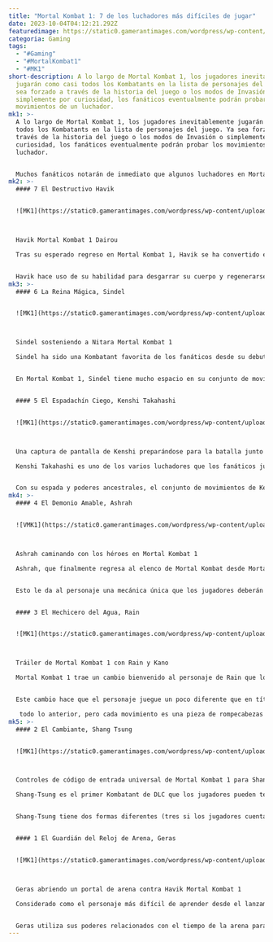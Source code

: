 ```yaml
---
title: "Mortal Kombat 1: 7 de los luchadores más difíciles de jugar"
date: 2023-10-04T04:12:21.292Z
featuredimage: https://static0.gamerantimages.com/wordpress/wp-content/uploads/wm/2023/10/mk1feat.jpg?q=50&fit=contain&w=1140&h=&dpr=1.5
categoria: Gaming
tags:
  - "#Gaming"
  - "#MortalKombat1"
  - "#MK1"
short-description: A lo largo de Mortal Kombat 1, los jugadores inevitablemente
  jugarán como casi todos los Kombatants en la lista de personajes del juego. Ya
  sea forzado a través de la historia del juego o los modos de Invasión o
  simplemente por curiosidad, los fanáticos eventualmente podrán probar los
  movimientos de un luchador.
mk1: >-
  A lo largo de Mortal Kombat 1, los jugadores inevitablemente jugarán como casi
  todos los Kombatants en la lista de personajes del juego. Ya sea forzado a
  través de la historia del juego o los modos de Invasión o simplemente por
  curiosidad, los fanáticos eventualmente podrán probar los movimientos de un
  luchador.


  Muchos fanáticos notarán de inmediato que algunos luchadores en Mortal Kombat 1 son más difíciles de dominar que otros, especialmente para los principiantes en la franquicia de juegos de lucha. Muchos personajes, incluido Reptile, no son demasiado complicados de aprender y jugar, pero otros requieren mucho más tiempo en el modo Práctica de Mortal Kombat 1 antes de enfrentarse a otros jugadores en los modos de juego clasificados en línea.
mk2: >-
  #### 7 El Destructivo Havik


  ![MK1](https://static0.gamerantimages.com/wordpress/wp-content/uploads/2023/09/every-major-villain-in-the-mortal-kombat-series-ranked-according-to-how-evil-they-are-havik.jpg?q=50&fit=crop&w=1500&dpr=1.5 "MK1")



  Havik Mortal Kombat 1 Dairou

  Tras su esperado regreso en Mortal Kombat 1, Havik se ha convertido en una de las opciones más populares como luchador en la jugabilidad competitiva. Eso no significa que el luchador sea fácil de aprender, simplemente que es divertido de jugar una vez que se domina.


  Havik hace uso de su habilidad para desgarrar su cuerpo y regenerarse mientras lucha contra sus enemigos. Con un enfoque tan destructivo en la lucha, varios movimientos especiales y combos, Havik es un desafío para llegar a los niveles superiores de los modos de juego clasificados de Mortal Kombat 1.
mk3: >-
  #### 6 La Reina Mágica, Sindel


  ![MK1](https://static0.gamerantimages.com/wordpress/wp-content/uploads/2023/09/sindel.jpg?q=50&fit=crop&w=1500&dpr=1.5 "MK1")



  Sindel sosteniendo a Nitara Mortal Kombat 1

  Sindel ha sido una Kombatant favorita de los fanáticos desde su debut en Mortal Kombat 3. Con sus poderes mágicos para manipular sus propias ondas de sonido y utilizar su cabello para derrotar a sus enemigos, el conjunto de movimientos de Sindel nunca ha llevado a nadie a creer que sería aburrido jugar como ella o contra ella.


  En Mortal Kombat 1, Sindel tiene mucho espacio en su conjunto de movimientos que no se aparta necesariamente de sus poderes mágicos, pero demuestra su valía como luchadora si se la dejara sin ellos. Tiene muchos combos maravillosos, pero son combos difíciles de dominar, y los movimientos especiales son igualmente difíciles de descifrar.


  #### 5 El Espadachín Ciego, Kenshi Takahashi


  ![MK1](https://static0.gamerantimages.com/wordpress/wp-content/uploads/2023/06/mortal-kombat-1-character-bios-kenshi.jpg?q=50&fit=crop&w=1500&dpr=1.5 "MK1")



  Una captura de pantalla de Kenshi preparándose para la batalla junto a Jax en Mortal Kombat 1.

  Kenshi Takahashi es uno de los varios luchadores que los fanáticos jugarán en el modo historia de Mortal Kombat 1. No es raro sentirse un poco confundido al usar a Kenshi por primera vez, ya que sus movimientos son muy diferentes al resto de la lista de personajes.


  Con su espada y poderes ancestrales, el conjunto de movimientos de Kenshi tiene la capacidad de abrumar incluso a los oponentes más difíciles; todo depende del jugador decidir si quieren seguir un camino que requerirá mucho tiempo y práctica dedicada a un solo personaje. Dicho esto, Kenshi es uno de los mejores Kombatants en Mortal Kombat 1, ya que puede infligir un daño increíble y sus movimientos especiales permiten enfoques flexibles.
mk4: >-
  #### 4 El Demonio Amable, Ashrah


  ![VMK1](https://static0.gamerantimages.com/wordpress/wp-content/uploads/2023/08/mortal-kombat-1-ashrah-group.jpg?q=50&fit=crop&w=1500&dpr=1.5 "MK1")



  Ashrah caminando con los héroes en Mortal Kombat 1

  Ashrah, que finalmente regresa al elenco de Mortal Kombat desde Mortal Kombat: Deception, es un demonio que busca el poder celestial a través de actos de bondad. Aunque sigue un camino de buen corazón, puede usar su malévolo poder demoníaco en una pelea cuando sea necesario.


  Esto le da al personaje una mecánica única que los jugadores deberán aprender antes de dominarla como luchadora, ya que ningún otro Kombatant tiene una mecánica similar. Los fanáticos también deberán tomarse el tiempo para practicar sus combos bastante difíciles cuando busquen revelar un daño decente que otros luchadores pueden hacer con entradas mucho más fáciles.


  #### 3 El Hechicero del Agua, Rain


  ![MK1](https://static0.gamerantimages.com/wordpress/wp-content/uploads/2023/08/mortal-kombat-1-rain-and-kano.jpg?q=50&fit=crop&w=1500&dpr=1.5 "MK1")



  Tráiler de Mortal Kombat 1 con Rain y Kano

  Mortal Kombat 1 trae un cambio bienvenido al personaje de Rain que lo hace destacar mucho más que otros ninjas como Sub-Zero o Reptile. En lugar de ser el ninja púrpura en la lista de personajes, Rain es un hechicero que utiliza magia basada en el agua y un bastón astuto para derrotar a sus oponentes.


  Este cambio hace que el personaje juegue un poco diferente que en títulos anteriores, aunque todavía tiene la misma cantidad de potencial increíble. Como zoner y manteniendo la sinergia con combos cercanos, Rain es un luchador práctico con muchas brechas complejas para codificar dentro de sus habilidades de lucha.

   todo lo anterior, pero cada movimiento es una pieza de rompecabezas en un juego muy complicado.
mk5: >-
  #### 2 El Cambiante, Shang Tsung


  ![MK1](https://static0.gamerantimages.com/wordpress/wp-content/uploads/2023/09/mortal-kombat-1-universal-input-code-controls-shang-tsung-pose-towers-end.jpg?q=50&fit=crop&w=1500&dpr=1.5 "MK1")



  Controles de código de entrada universal de Mortal Kombat 1 para Shang Tsung

  Shang-Tsung es el primer Kombatant de DLC que los jugadores pueden tener en Mortal Kombat 1, suponiendo que aún no lo hayan desbloqueado con la edición de preventa del juego. En lugar de mantenerse simplista en sus habilidades de cambio de forma y técnicas de zona, como se mostró en juegos anteriores, Shang-Tsung es una bestia completamente diferente, con reminiscencias de sus adaptaciones anteriores.


  Shang-Tsung tiene dos formas diferentes (tres si los jugadores cuentan al luchador oponente) entre las que puede cambiar para obtener propiedades diferentes para sus diversos movimientos. Este hecho por sí solo lo convierte en un personaje mucho más complejo de entender que otras opciones de la lista.


  #### 1 El Guardián del Reloj de Arena, Geras


  ![MK1](https://static0.gamerantimages.com/wordpress/wp-content/uploads/2023/09/geras.jpg?q=50&fit=crop&w=1500&dpr=1.5 "MK1")



  Geras abriendo un portal de arena contra Havik Mortal Kombat 1

  Considerado como el personaje más difícil de aprender desde el lanzamiento del juego, Geras ha arrasado con los modos de juego clasificados de Mortal Kombat 1. No solo es un personaje altamente complicado de entender, sino que incluso luchar contra Geras puede resultar extremadamente intrincado.


  Geras utiliza sus poderes relacionados con el tiempo de la arena para luchar contra otros Kombatants, que tienen diversas técnicas. Utiliza sus movimientos para engañar, castigar, contraatacar y
---
```

